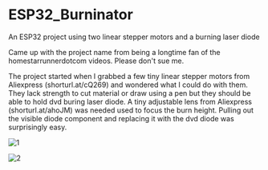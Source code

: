 # ESP32_Burninator
An ESP32 project using two linear stepper motors and a burning laser diode

Came up with the project name from being a longtime fan of the homestarrunnerdotcom videos. Please don't sue me.

The project started when I grabbed a few tiny linear stepper motors from Aliexpress (shorturl.at/cQ269) and wondered what I could do with them. They lack strength to cut material or draw using a pen but they should be able to hold dvd buring laser diode. A tiny adjustable lens from Aliexpress (shorturl.at/ahoJM) was needed used to focus the burn height. Pulling out the visible diode component and replacing it with the dvd diode was surprisingly easy.

![1](https://user-images.githubusercontent.com/4991664/83444488-d99c5a00-a421-11ea-84a2-7b2127fc71bc.jpg)

![2](https://user-images.githubusercontent.com/4991664/83444495-dbfeb400-a421-11ea-9ee0-d40e50491db4.jpg)

